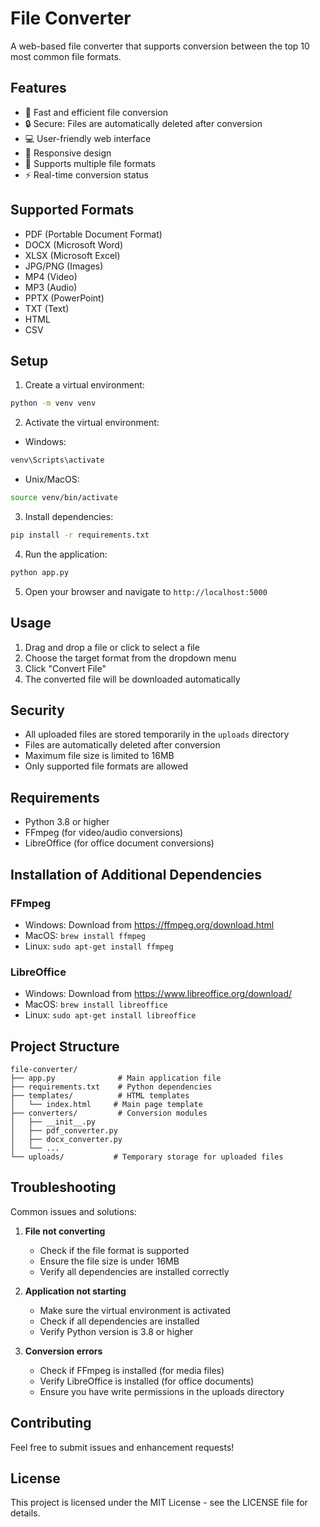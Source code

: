# File Converter

A web-based file converter that supports conversion between the top 10 most common file formats.

## Features

- 🚀 Fast and efficient file conversion
- 🔒 Secure: Files are automatically deleted after conversion
- 💻 User-friendly web interface
- 📱 Responsive design
- 🔄 Supports multiple file formats
- ⚡ Real-time conversion status

## Supported Formats

- PDF (Portable Document Format)
- DOCX (Microsoft Word)
- XLSX (Microsoft Excel)
- JPG/PNG (Images)
- MP4 (Video)
- MP3 (Audio)
- PPTX (PowerPoint)
- TXT (Text)
- HTML
- CSV

## Setup

1. Create a virtual environment:
```bash
python -m venv venv
```

2. Activate the virtual environment:
- Windows:
```bash
venv\Scripts\activate
```
- Unix/MacOS:
```bash
source venv/bin/activate
```

3. Install dependencies:
```bash
pip install -r requirements.txt
```

4. Run the application:
```bash
python app.py
```

5. Open your browser and navigate to `http://localhost:5000`

## Usage

1. Drag and drop a file or click to select a file
2. Choose the target format from the dropdown menu
3. Click "Convert File"
4. The converted file will be downloaded automatically

## Security

- All uploaded files are stored temporarily in the `uploads` directory
- Files are automatically deleted after conversion
- Maximum file size is limited to 16MB
- Only supported file formats are allowed

## Requirements

- Python 3.8 or higher
- FFmpeg (for video/audio conversions)
- LibreOffice (for office document conversions)

## Installation of Additional Dependencies

### FFmpeg
- Windows: Download from https://ffmpeg.org/download.html
- MacOS: `brew install ffmpeg`
- Linux: `sudo apt-get install ffmpeg`

### LibreOffice
- Windows: Download from https://www.libreoffice.org/download/
- MacOS: `brew install libreoffice`
- Linux: `sudo apt-get install libreoffice`

## Project Structure

```
file-converter/
├── app.py              # Main application file
├── requirements.txt    # Python dependencies
├── templates/          # HTML templates
│   └── index.html     # Main page template
├── converters/         # Conversion modules
│   ├── __init__.py
│   ├── pdf_converter.py
│   ├── docx_converter.py
│   └── ...
└── uploads/           # Temporary storage for uploaded files
```

## Troubleshooting

Common issues and solutions:

1. **File not converting**
   - Check if the file format is supported
   - Ensure the file size is under 16MB
   - Verify all dependencies are installed correctly

2. **Application not starting**
   - Make sure the virtual environment is activated
   - Check if all dependencies are installed
   - Verify Python version is 3.8 or higher

3. **Conversion errors**
   - Check if FFmpeg is installed (for media files)
   - Verify LibreOffice is installed (for office documents)
   - Ensure you have write permissions in the uploads directory

## Contributing

Feel free to submit issues and enhancement requests! 

## License

This project is licensed under the MIT License - see the LICENSE file for details. 